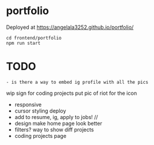 # portfolio

Deployed at https://angelala3252.github.io/portfolio/

```
cd frontend/portfolio
npm run start
```

# TODO
    - is there a way to embed ig profile with all the pics
wip sign for coding projects
put pic of riot for the icon
- responsive
- cursor styling
deploy
- add to resume, ig, apply to jobs!
//
- design
make home page look better
- filters? way to show diff projects
- coding projects page
